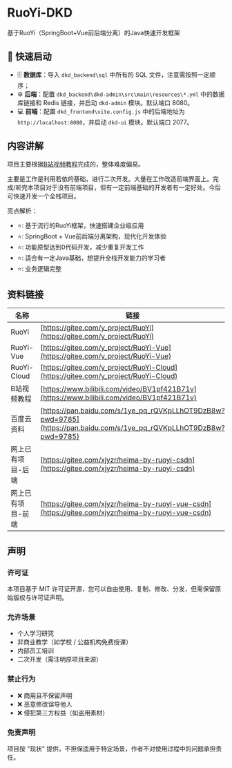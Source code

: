 # RuoYi-DKD

基于RuoYi（SpringBoot+Vue前后端分离）的Java快速开发框架

## 🚀 快速启动

- 🗄️ **数据库**：导入 `dkd_backend\sql` 中所有的 SQL 文件，注意需按照一定顺序；
- ⚙️ **后端**：配置 `dkd_backend\dkd-admin\src\main\resources\*.yml` 中的数据库链接和 Redis 链接，并启动 `dkd-admin` 模块。默认端口 8080。
- 💻 **前端**：配置 `dkd_frontend\vite.config.js` 中的后端地址为 `http://localhost:8080`，并启动 `dkd-ui` 模块。默认端口 2077。

## 内容讲解
项目主要根据[B站视频教程](https://www.bilibili.com/video/BV1pf421B71v)完成的，整体难度偏易。

主要是工作是利用若依的基础，进行二次开发。大量在工作改造前端界面上。完成/听完本项目对于没有前端项目，但有一定前端基础的开发者有一定好处。今后可快速开发一个全栈项目。

亮点解析：

- ⭐: 基于流行的RuoYi框架，快速搭建企业级应用
- ⭐: SpringBoot + Vue前后端分离架构，现代化开发体验
- ⭐: 功能原型达到0代码开发，减少重复开发工作
- ⭐: 适合有一定Java基础，想提升全栈开发能力的学习者
- ⭐: 业务逻辑完整


## 资料链接

| 名称 | 链接 |
|------|------|
| RuoYi | [https://gitee.com/y_project/RuoYi](https://gitee.com/y_project/RuoYi) |
| RuoYi-Vue | [https://gitee.com/y_project/RuoYi-Vue](https://gitee.com/y_project/RuoYi-Vue) |
| RuoYi-Cloud | [https://gitee.com/y_project/RuoYi-Cloud](https://gitee.com/y_project/RuoYi-Cloud) |
| B站视频教程 | [https://www.bilibili.com/video/BV1pf421B71v](https://www.bilibili.com/video/BV1pf421B71v) |
| 百度云资料 | [https://pan.baidu.com/s/1ye_pq_rQVKpLLhOT9DzB8w?pwd=9785](https://pan.baidu.com/s/1ye_pq_rQVKpLLhOT9DzB8w?pwd=9785) |
| 网上已有项目-后端 | [https://gitee.com/xjyzr/heima-by-ruoyi-csdn](https://gitee.com/xjyzr/heima-by-ruoyi-csdn) |
| 网上已有项目-前端 | [https://gitee.com/xjyzr/heima-by-ruoyi-vue-csdn](https://gitee.com/xjyzr/heima-by-ruoyi-vue-csdn) |


## 声明

### 许可证
本项目基于 MIT 许可证开源，您可以自由使用、复制、修改、分发，但需保留原始版权与许可证声明。

### 允许场景
- 个人学习研究
- 非商业教学（如学校 / 公益机构免费授课）
- 内部员工培训
- 二次开发（需注明原项目来源）

### 禁止行为
- ❌ 商用且不保留声明
- ❌ 恶意修改误导他人
- ❌ 侵犯第三方权益（如盗用素材）

### 免责声明
项目按 "现状" 提供，不担保适用于特定场景，作者不对使用过程中的问题承担责任。
